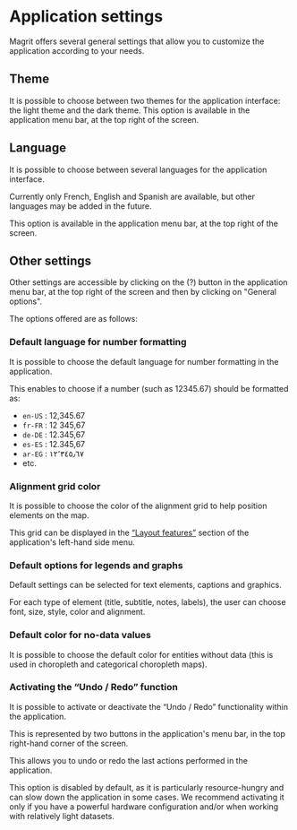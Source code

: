 # Application settings

Magrit offers several general settings that allow you to customize the application according to your needs.

## Theme

It is possible to choose between two themes for the application interface: the light theme and the dark theme.
This option is available in the application menu bar, at the top right of the screen.

## Language

It is possible to choose between several languages for the application interface.

Currently only French, English and Spanish are available, but other languages may be added in the future.

This option is available in the application menu bar, at the top right of the screen.

## Other settings

Other settings are accessible by clicking on the (?) button in the application menu bar, at the top right of the screen
and then by clicking on "General options".

The options offered are as follows:

### Default language for number formatting

It is possible to choose the default language for number formatting in the application.

This enables to choose if a number (such as 12345.67) should be formatted as:

- `en-US` : 12,345.67
- `fr-FR` : 12 345,67
- `de-DE` : 12.345,67
- `es-ES` : 12.345,67
- `ar-EG` : ١٢٬٣٤٥٫٦٧
- etc.

### Alignment grid color

It is possible to choose the color of the alignment grid to help position elements on the map.

This grid can be displayed in the [“Layout features”](./layout-features) section of the application's left-hand side menu.

### Default options for legends and graphs

Default settings can be selected for text elements, captions and graphics.

For each type of element (title, subtitle, notes, labels), the user can choose font, size, style, color and alignment.

### Default color for no-data values

It is possible to choose the default color for entities without data (this is used in choropleth and categorical choropleth maps).

### Activating the “Undo / Redo” function

It is possible to activate or deactivate the “Undo / Redo” functionality within the application.

This is represented by two buttons in the application's menu bar, in the top right-hand corner of the screen.

This allows you to undo or redo the last actions performed in the application.

This option is disabled by default, as it is particularly resource-hungry and can slow down the application in some cases. We
recommend activating it only if you have a powerful hardware configuration and/or when working with relatively light datasets.
